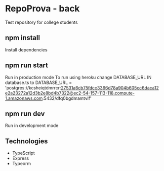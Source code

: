 # RepoProva - back

Test repository for college students

## npm install
Install dependencies

## npm run start 
Run in production mode
To run using heroku change DATABASE_URL IN database.ts to DATABASE_URL = 'postgres://kcsheiqtdmrrcr:27531a6cb75fdcc3366d78a904b605cc6daca12e2a23272a12d3b2e8bd4b7322@ec2-54-157-113-118.compute-1.amazonaws.com:5432/dfq0bgdmamtvif'

## npm run dev
Run in development mode

## Technologies
- TypeScript
- Express
- Typeorm